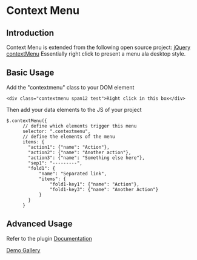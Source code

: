  Context Menu
===============

## Introduction

Context Menu is extended from the following open source project:
[jQuery contextMenu](https://github.com/medialize/jQuery-contextMenu)
Essentially right click to present a menu ala desktop style.

## Basic Usage

Add the "contextmenu" class to your DOM element

    <div class="contextmenu span12 test">Right click in this box</div>

Then add your data elements to the JS of your project

    $.contextMenu({
          // define which elements trigger this menu
          selector: ".contextmenu",
          // define the elements of the menu
          items: {
            "action1": {"name": "Action"},
            "action2": {"name": "Another action"},
            "action3": {"name": "Something else here"},
            "sep1": "---------",
            "fold1": {
                "name": "Separated link",
                "items": {
                    "fold1-key1": {"name": "Action"},
                    "fold1-key3": {"name": "Another Action"}
                }
            }
          }


## Advanced Usage

Refer to the plugin [Documentation](http://medialize.github.io/jQuery-contextMenu/docs.html)

[Demo Gallery](http://medialize.github.io/jQuery-contextMenu/demo.html)
